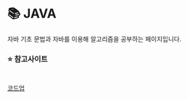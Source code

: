 # :books: JAVA

자바 기초 문법과 자바를 이용해 알고리즘을 공부하는 페이지입니다.


### :star: 참고사이트
#
[코드업](https://codeup.kr/)
